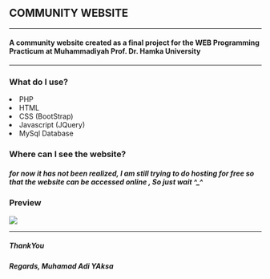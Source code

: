 ## COMMUNITY WEBSITE 
<hr>

#### A community website created as a final project for the WEB Programming Practicum at Muhammadiyah Prof. Dr. Hamka University
<hr>

### What do I use?
<li> PHP
<li> HTML
<li> CSS  (BootStrap)
<li> Javascript (JQuery)
<li> MySql Database

### Where can I see the website?
##### for now it has not been realized, I am still trying to do hosting for free so that the website can be accessed online , So just wait ^_^

### Preview
<img src="gambar/preview.gif">
<hr>

##### ThankYou 
##### Regards, Muhamad Adi YAksa